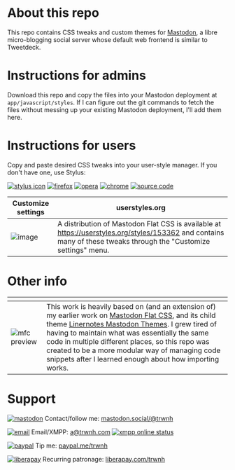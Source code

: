 # About this repo
This repo contains CSS tweaks and custom themes for [Mastodon](https://joinmastodon.org), a libre micro-blogging social server whose default web frontend is similar to Tweetdeck. 

# Instructions for admins
Download this repo and copy the files into your Mastodon deployment at `app/javascript/styles`. If I can figure out the git commands to fetch the files without messing up your existing Mastodon deployment, I'll add them here.

# Instructions for users
Copy and paste desired CSS tweaks into your user-style manager. If you don't have one, use Stylus:

[![stylus icon](https://addons.cdn.mozilla.net/user-media/addon_icons/814/814814-64.png)](https://add0n.com/stylus.html)
[![firefox](https://static.filehorse.com/icons-mac/browsers-and-plugins/firefox-icon-32.png)](https://addons.mozilla.org/en-US/firefox/addon/styl-us/)
[![opera](https://static.filehorse.com/icons-mac/browsers-and-plugins/opera-icon-32.png)](https://addons.opera.com/en/extensions/details/stylus/)
[![chrome](https://static.filehorse.com/icons/browsers-and-plugins/google-chrome-icon-32.png)](https://chrome.google.com/webstore/detail/stylus/clngdbkpkpeebahjckkjfobafhncgmne)
[![source code](https://github.githubassets.com/favicon.ico)](https://github.com/openstyles/stylus/)

Customize settings | userstyles.org
--- | ---
![image](https://i.imgur.com/5FpYwlQ.png) | A distribution of Mastodon Flat CSS is available at https://userstyles.org/styles/153362 and contains many of these tweaks through the "Customize settings" menu.

# Other info
 []() | []()
--- | ---
![mfc preview](https://raw.githubusercontent.com/trwnh/mastodon-flat-css/master/mfc.png) | This work is heavily based on (and an extension of) my earlier work on [Mastodon Flat CSS](https://github.com/trwnh/mastodon-flat-css), and its child theme [Linernotes Mastodon Themes](https://github.com/trwnh/linernotes_mastodon_themes). I grew tired of having to maintain what was essentially the same code in multiple different places, so this repo was created to be a more modular way of managing code snippets after I learned enough about how importing works.

# Support
[![mastodon](https://i.imgur.com/ahOT5QI.png)](https://mastodon.social/@trwnh) Contact/follow me: [mastodon.social/@trwnh](https://mastodon.social/@trwnh)

[![email](https://cdn0.iconfinder.com/data/icons/woocons1/Mail.png)](mailto:a@trwnh.com) Email/XMPP: a@trwnh.com
[![xmpp online status](http://trwnh.com:5280/status_alt/a)](xmpp:a@trwnh.com)

[![paypal](https://encrypted-tbn0.gstatic.com/images?q=tbn:ANd9GcRGOZY1FoaRFdYzeDvRKK3aFHmPnFYMmgd8K3UuZhab-exTZfCc4g)](https://paypal.me/trwnh) Tip me: [paypal.me/trwnh](https://paypal.me/trwnh)

[![liberapay](https://i.imgur.com/B8RZn2y.png)](https://liberapay.com/trwnh) Recurring patronage: [liberapay.com/trwnh](https://liberapay.com/trwnh)
